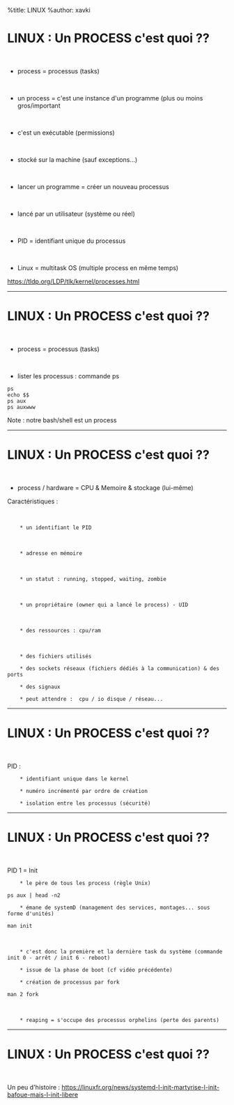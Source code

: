 %title: LINUX
%author: xavki


# LINUX : Un PROCESS c'est quoi ??


<br>

* process = processus (tasks)

<br>

* un process = c'est une instance d'un programme (plus ou moins gros/important

<br>

* c'est un exécutable (permissions)

<br>

* stocké sur la machine (sauf exceptions...)

<br>

* lancer un programme = créer un nouveau processus

<br>

* lancé par un utilisateur (système ou réel)

<br>

* PID = identifiant unique du processus

<br>

* Linux = multitask OS (multiple process en même temps)

https://tldp.org/LDP/tlk/kernel/processes.html

-----------------------------------------------------------------------------------------------------------

# LINUX : Un PROCESS c'est quoi ??


<br>

* process = processus (tasks)

<br>

* lister les processus : commande ps

```
ps 
echo $$
ps aux
ps auxwww
```

Note : notre bash/shell est un process

-----------------------------------------------------------------------------------------------------------

# LINUX : Un PROCESS c'est quoi ??

<br>

* process / hardware = CPU & Memoire & stockage (lui-même)

Caractéristiques :

<br>

		* un identifiant le PID

<br>

		* adresse en mémoire

<br>

		* un statut : running, stopped, waiting, zombie

<br>

		* un propriétaire (owner qui a lancé le process) - UID

<br>

		* des ressources : cpu/ram

<br>

		* des fichiers utilisés

		* des sockets réseaux (fichiers dédiés à la communication) & des ports

		* des signaux

		* peut attendre :  cpu / io disque / réseau...

-----------------------------------------------------------------------------------------------------------

# LINUX : Un PROCESS c'est quoi ??

<br>

PID : 

		* identifiant unique dans le kernel

		* numéro incrémenté par ordre de création

		* isolation entre les processus (sécurité)

-----------------------------------------------------------------------------------------------------------

# LINUX : Un PROCESS c'est quoi ??

<br>

PID 1 = Init

		* le père de tous les process (règle Unix)

```
ps aux | head -n2
```
		* émane de systemD (management des services, montages... sous forme d'unités)

```
man init
```

<br>

		* c'est donc la première et la dernière task du système (commande init 0 - arrêt / init 6 - reboot)

		* issue de la phase de boot (cf vidéo précédente)

		* création de processus par fork 

```
man 2 fork
```

<br>

		* reaping = s'occupe des processus orphelins (perte des parents)

-----------------------------------------------------------------------------------------------------------

# LINUX : Un PROCESS c'est quoi ??


<br>

Un peu d'histoire : https://linuxfr.org/news/systemd-l-init-martyrise-l-init-bafoue-mais-l-init-libere
